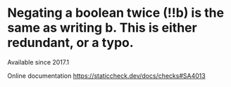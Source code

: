 # Negating a boolean twice (!!b) is the same as writing b. This is either redundant, or a typo.

Available since
    2017.1

Online documentation
    https://staticcheck.dev/docs/checks#SA4013
